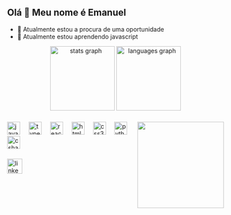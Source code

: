<h2 align="left">Olá 👋 Meu nome é Emanuel </h2>

- 🔭 Atualmente estou a procura de uma oportunidade 
- 🌱  Atualmente estou aprendendo javascript




<div align="center">
    <img src="https://github-readme-stats.vercel.app/api?username=Saldanha97&show_icons=true&include_all_commits=true&count_private=true&disable_animations=false&theme=dark&locale=en&hide_border=false"
        height="150" alt="stats graph" />
    <img src="https://github-readme-stats.vercel.app/api/top-langs?username=Saldanha97&layout=compact&card_width=320&langs_count=5&theme=dark&hide_border=false"
        height="150" alt="languages graph" />
</div>

###

<img align="right" height="201" src="https://i.pinimg.com/originals/bf/ec/ca/bfecca813a327bb5b7e87bdd624b4f8b.gif"  />

###
  ###
###

<div align="left">
    <img src="https://cdn.jsdelivr.net/gh/devicons/devicon/icons/javascript/javascript-original.svg" height="30"
        alt="javascript logo" />
    <img width="12" />
    <img src="https://cdn.jsdelivr.net/gh/devicons/devicon/icons/typescript/typescript-original.svg" height="30"
        alt="typescript logo" />
    <img width="12" />
    <img src="https://cdn.jsdelivr.net/gh/devicons/devicon/icons/react/react-original.svg" height="30"
        alt="react logo" />
    <img width="12" />
    <img src="https://cdn.jsdelivr.net/gh/devicons/devicon/icons/html5/html5-original.svg" height="30"
        alt="html5 logo" />
    <img width="12" />
    <img src="https://cdn.jsdelivr.net/gh/devicons/devicon/icons/css3/css3-original.svg" height="30" alt="css3 logo" />
    <img width="12" />
    <img src="https://cdn.jsdelivr.net/gh/devicons/devicon/icons/python/python-original.svg" height="30"
        alt="python logo" />
    <img width="12" />
    <img src="https://cdn.jsdelivr.net/gh/devicons/devicon/icons/csharp/csharp-original.svg" height="30"
        alt="csharp logo" />
</div>

###

<div align="left">
  
   <a href="https://www.linkedin.com/in/emanuel-saldanha-02bb3415b"> <img  src="https://img.shields.io/static/v1?message=LinkedIn&logo=linkedin&label=&color=0077B5&logoColor=white&labelColor=&style=for-the-badge"
        height="35" alt="linkedin logo" /></a>
</div>

